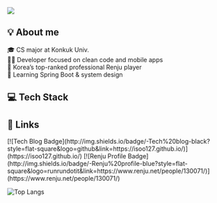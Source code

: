 <img src="https://capsule-render.vercel.app/api?type=waving&color=4cc3db&height=100&section=header"/>

<h2>💡 About me</h2>
🎓 CS major at Konkuk Univ.<br>
🧑‍💻 Developer focused on clean code and mobile apps<br>
🎯 Korea’s top-ranked professional Renju player<br>
🌱 Learning Spring Boot & system design<br>

<h2>💻 Tech Stack</h2>

<h2>🔗 Links</h2>
[![Tech Blog Badge](http://img.shields.io/badge/-Tech%20blog-black?style=flat-square&logo=github&link=https://isoo127.github.io/)](https://isoo127.github.io/)
[![Renju Profile Badge](http://img.shields.io/badge/-Renju%20profile-blue?style=flat-square&logo=runrundotit&link=https://www.renju.net/people/130071/)](https://www.renju.net/people/130071/)

![Top Langs](https://github-readme-stats.vercel.app/api/top-langs/?username=isoo127&layout=compact&langs_count=4&theme=transparent)

